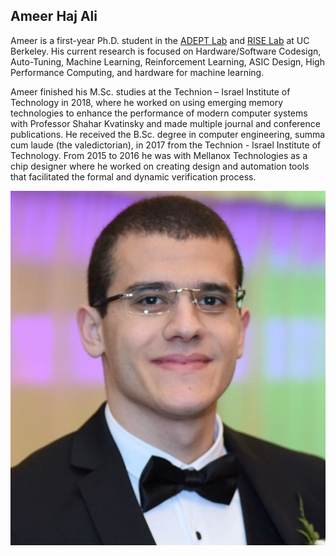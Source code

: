 ## Ameer Haj Ali

Ameer is a first-year Ph.D. student in the [ADEPT Lab](http://adept.eecs.berkeley.edu) and [RISE Lab](https://rise.cs.berkeley.edu/) at UC Berkeley. His current research is focused on Hardware/Software Codesign, Auto-Tuning, Machine Learning, Reinforcement Learning, ASIC Design, High Performance Computing, and hardware for machine learning.

Ameer finished his M.Sc. studies at the Technion – Israel Institute of Technology in 2018, where he worked on using emerging memory technologies to enhance the performance of modern computer systems with Professor Shahar Kvatinsky and made multiple journal and conference publications. He received the B.Sc. degree in computer engineering, summa cum laude (the valedictorian), in 2017 from the Technion - Israel Institute of Technology. From 2015 to 2016 he was with Mellanox Technologies as a chip designer where he worked on creating design and automation tools that facilitated the formal and dynamic verification process.

<img src="ali_ameer.jpg">
